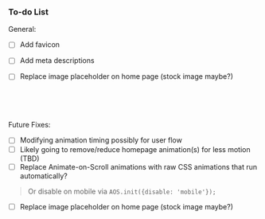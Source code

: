 ### To-do List

General:
- [ ] Add favicon
- [ ] Add meta descriptions
- [ ] Replace image placeholder on home page (stock image maybe?)


<br><br><br>

Future Fixes:
- [ ] Modifying animation timing possibly for user flow
- [ ] Likely going to remove/reduce homepage animation(s) for less motion (TBD)
- [ ] Replace Animate-on-Scroll animations with raw CSS animations that run automatically?
> Or disable on mobile via ``` AOS.init({disable: 'mobile'}); ```


- [ ] Replace image placeholder on home page (stock image maybe?)
